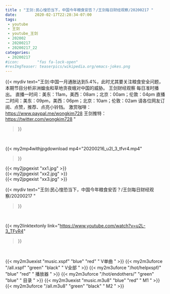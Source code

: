 ```yaml
---
title : "王剑:民心惶恐当下，中国今年粮食安否？/王剑每日财经观察/20200217 "
date:        2020-02-17T22:28:34-07:00
tags:
 - youtube
 - 王剑
 - youtube_王剑
 - 202002
 - 20200217
 - 20200217_22
categories:
 - 20200217
#icon:        "fas fa-lock-open"
#resImgTeaser: teaserpics/wikipedia.org/emacs-jokes.png
---
```


{{< mydiv text="王剑:中国一月通胀达到5.4%，此时尤其要关注粮食安全问题，本期节目分析非洲蝗虫和草地贪夜蛾对中国的威胁。 王剑财经观察 每日准时播出。 直播一时间：美东：11am，美西：08am；北京：00am；伦敦：04pm 直播二时间：美东：09pm，美西：06pm；北京：10am；伦敦：02am 请各位网友订阅、点赞，推荐、点亮小铃铛。 激赏咖啡： https://www.paypal.me/wongkim728 王剑推特：https://twitter.com/wongkim728 "
>}}
<br>


{{< my2mp4withjpgdownload mp4="20200216_u2l_3_tfvr4.mp4"
>}}

{{< my2jpgexist "xx1.jpg" >}}<br>
{{< my2jpgexist "xx2.jpg" >}}<br>
{{< my2jpgexist "xx3.jpg" >}}<br>



{{< mydiv text="王剑:民心惶恐当下，中国今年粮食安否？/王剑每日财经观察/20200217 "
>}}
<br>

{{< my2linktextonly link="https://www.youtube.com/watch?v=u2L-3_TFvR4"
>}}


<br>

{{< my2m3uexist "music.xspf"        "blue"   "red"    " V单曲 " >}} {{< my2m3uforce "/all.xspf"         "green"  "black"  " V全部 " >}} {{< my2m3uforce "/hot/helpxspf/"    "blue"   "red"    " 播放器 " >}} {{< my2m3uforce "/hot/endothers/"   "green"  "blue"   " 目录 " >}} {{< my2m3uexist "music.m3u8"        "blue"   "red"    " M1 " >}} {{< my2m3uforce "/all.m3u8"         "green"  "black"  " M2 " >}} 
